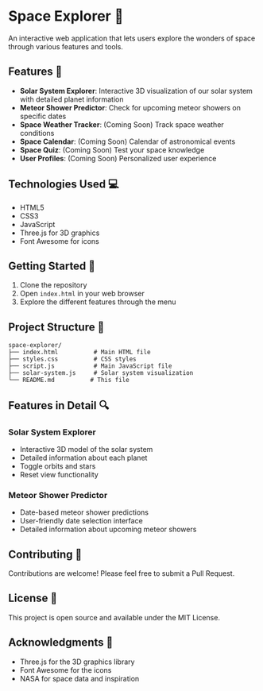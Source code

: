 # Space Explorer 🌌

An interactive web application that lets users explore the wonders of space through various features and tools.

## Features 🚀

- **Solar System Explorer**: Interactive 3D visualization of our solar system with detailed planet information
- **Meteor Shower Predictor**: Check for upcoming meteor showers on specific dates
- **Space Weather Tracker**: (Coming Soon) Track space weather conditions
- **Space Calendar**: (Coming Soon) Calendar of astronomical events
- **Space Quiz**: (Coming Soon) Test your space knowledge
- **User Profiles**: (Coming Soon) Personalized user experience

## Technologies Used 💻

- HTML5
- CSS3
- JavaScript
- Three.js for 3D graphics
- Font Awesome for icons

## Getting Started 🏁

1. Clone the repository
2. Open `index.html` in your web browser
3. Explore the different features through the menu

## Project Structure 📁

```
space-explorer/
├── index.html          # Main HTML file
├── styles.css          # CSS styles
├── script.js           # Main JavaScript file
├── solar-system.js     # Solar system visualization
└── README.md          # This file
```

## Features in Detail 🔍

### Solar System Explorer
- Interactive 3D model of the solar system
- Detailed information about each planet
- Toggle orbits and stars
- Reset view functionality

### Meteor Shower Predictor
- Date-based meteor shower predictions
- User-friendly date selection interface
- Detailed information about upcoming meteor showers

## Contributing 🤝

Contributions are welcome! Please feel free to submit a Pull Request.

## License 📝

This project is open source and available under the MIT License.

## Acknowledgments 🙏

- Three.js for the 3D graphics library
- Font Awesome for the icons
- NASA for space data and inspiration 
